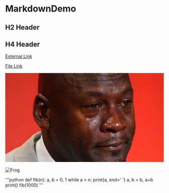 # MarkdownDemo

## H2 Header

## H4 Header

[External Link](https://www.google.com)

[File Link](example.md)

![MJ](picture.jpg)

![Frog](https://news.bitcoin.com/wp-content/uploads/2018/03/crypto-memes.png)

'''python
def fib(n):
     a, b = 0, 1
     while a < n:
         print(a, end=' ')
         a, b = b, a+b
     print()
fib(1000)
'''
